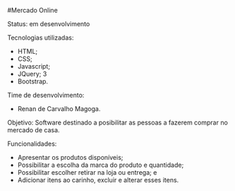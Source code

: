 #Mercado Online

Status: em desenvolvimento

Tecnologias utilizadas:
- HTML;
- CSS;
- Javascript;
- JQuery; 3
- Bootstrap.

Time de desenvolvimento:
- Renan de Carvalho Magoga.

Objetivo: Software destinado a posibilitar as pessoas a fazerem comprar no mercado de casa.

Funcionalidades:
- Apresentar os produtos disponíveis;
- Possibilitar a escolha da marca do produto e quantidade;
- Possibilitar escolher retirar na loja ou entrega; e
- Adicionar itens ao carinho, excluir e alterar esses itens.
